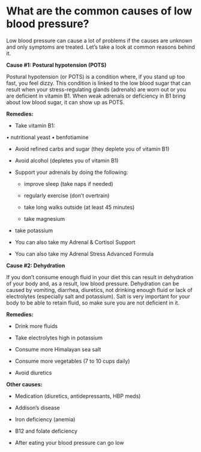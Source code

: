 # What are the common causes of low blood pressure?

Low blood pressure can cause a lot of problems if the causes are unknown and only symptoms are treated. Let’s take a look at common reasons behind it.

**Cause #1: Postural hypotension (POTS)**

Postural hypotension (or POTS) is a condition where, if you stand up too fast, you feel dizzy. This condition is linked to the low blood sugar that can result when your stress-regulating glands (adrenals) are worn out or you are deficient in vitamin B1. When weak adrenals or deficiency in B1 bring about low blood sugar, it can show up as POTS.

**Remedies:**

- Take vitamin B1:

• nutritional yeast • benfotiamine

- Avoid refined carbs and sugar (they deplete you of vitamin B1)

- Avoid alcohol (depletes you of vitamin B1)

- Support your adrenals by doing the following:

    - improve sleep (take naps if needed)

    - regularly exercise (don’t overtrain)

    - take long walks outside (at least 45 minutes)

    - take magnesium

- take potassium

- You can also take my Adrenal & Cortisol Support

- You can also take my Adrenal Stress Advanced Formula

**Cause #2: Dehydration**

If you don’t consume enough fluid in your diet this can result in dehydration of your body and, as a result, low blood pressure. Dehydration can be caused by vomiting, diarrhea, diuretics, not drinking enough fluid or lack of electrolytes (especially salt and potassium). Salt is very important for your body to be able to retain fluid, so make sure you are not deficient in it.

**Remedies:**

- Drink more fluids

- Take electrolytes high in potassium

- Consume more Himalayan sea salt

- Consume more vegetables (7 to 10 cups daily)

- Avoid diuretics

**Other causes:**

- Medication (diuretics, antidepressants, HBP meds)

- Addison’s disease

- Iron deficiency (anemia)

- B12 and folate deficiency

- After eating your blood pressure can go low